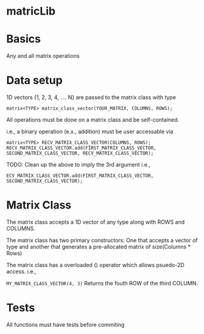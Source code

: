# matricLib

# Basics
Any and all matrix operations

# Data setup
1D vectors {1, 2, 3, 4, .... N} are passed to the matrix class with type

``` matrix<TYPE> matrix_class_vector(YOUR_MATRIX, COLUMNS, ROWS); ```

All operations must be done on a matrix class and be self-contained. 

i.e., a binary operation (e.x., addition) must be user accessable via 

```
matrix<TYPE> RECV_MATRIX_CLASS_VECTOR(COLUMNS, ROWS);
RECV_MATRIX_CLASS_VECTOR.add(FIRST_MATRIX_CLASS_VECTOR, SECOND_MATRIX_CLASS_VECTOR, RECV_MATRIX_CLASS_VECTOR);
```
TODO: Clean up the above to imply the 3rd argument i.e., 
```
ECV_MATRIX_CLASS_VECTOR.add(FIRST_MATRIX_CLASS_VECTOR, SECOND_MATRIX_CLASS_VECTOR);
```

# Matrix Class

The matrix class accepts a 1D vector of any type along with ROWS and COLUMNS.

The matrix class has two primary constructors: One that accepts a vector of type <T> and another that generates a pre-allocated matrix of size(Columns * Rows)

The matrix class has a overloaded () operator which allows psuedo-2D access. i.e.,

```MY_MATRIX_CLASS_VECTOR(4, 3)```
Returns the fouth ROW of the third COLUMN. 


# Tests

All functions must have tests before commiting

